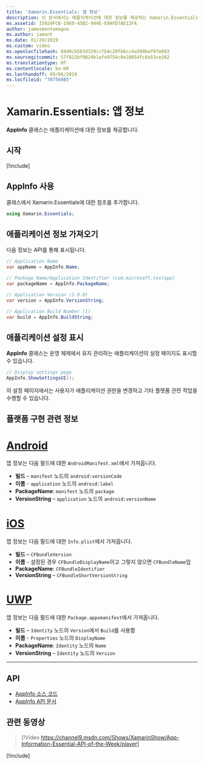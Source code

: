 ```yaml
---
title: 'Xamarin.Essentials: 앱 정보'
description: 이 문서에서는 애플리케이션에 대한 정보를 제공하는 Xamarin.Essentials의 AppInfo 클래스를 설명합니다. 예를 들어 앱 이름과 버전을 표시합니다.
ms.assetid: 15924FCB-19E0-45B2-944E-E94FD7AE12FA
author: jamesmontemagno
ms.author: jamont
ms.date: 01/29/2019
ms.custom: video
ms.openlocfilehash: 69d0cb503d329ccfb4c29fb6cc4a589bef97e893
ms.sourcegitcommit: 57f815bf0024b1afe9754c0e28054fc0a53ce302
ms.translationtype: HT
ms.contentlocale: ko-KR
ms.lasthandoff: 09/06/2019
ms.locfileid: "70756985"
---
```

# <a name="xamarinessentials-app-information"></a>Xamarin.Essentials: 앱 정보

**AppInfo** 클래스는 애플리케이션에 대한 정보를 제공합니다.

## <a name="get-started"></a>시작

[!include[](~/essentials/includes/get-started.md)]

## <a name="using-appinfo"></a>AppInfo 사용

클래스에서 Xamarin.Essentials에 대한 참조를 추가합니다.

```csharp
using Xamarin.Essentials;
```

## <a name="obtaining-application-information"></a>애플리케이션 정보 가져오기

다음 정보는 API를 통해 표시됩니다.

```csharp
// Application Name
var appName = AppInfo.Name;

// Package Name/Application Identifier (com.microsoft.testapp)
var packageName = AppInfo.PackageName;

// Application Version (1.0.0)
var version = AppInfo.VersionString;

// Application Build Number (1)
var build = AppInfo.BuildString;
```

## <a name="displaying-application-settings"></a>애플리케이션 설정 표시

**AppInfo** 클래스는 운영 체제에서 유지 관리하는 애플리케이션의 설정 페이지도 표시할 수 있습니다.

```csharp
// Display settings page
AppInfo.ShowSettingsUI();
```

이 설정 페이지에서는 사용자가 애플리케이션 권한을 변경하고 기타 플랫폼 관련 작업을 수행할 수 있습니다.

## <a name="platform-implementation-specifics"></a>플랫폼 구현 관련 정보

# <a name="androidtabandroid"></a>[Android](#tab/android)

앱 정보는 다음 필드에 대한 `AndroidManifest.xml`에서 가져옵니다.

- **빌드** – `manifest` 노드의 `android:versionCode`
- **이름** - `application` 노드의 `android:label`
- **PackageName**: `manifest` 노드의 `package`
- **VersionString** – `application` 노드의 `android:versionName`

# <a name="iostabios"></a>[iOS](#tab/ios)

앱 정보는 다음 필드에 대한 `Info.plist`에서 가져옵니다.

- **빌드** – `CFBundleVersion`
- **이름** -  설정된 경우 `CFBundleDisplayName`이고 그렇지 않으면 `CFBundleName`임
- **PackageName**: `CFBundleIdentifier`
- **VersionString** – `CFBundleShortVersionString`

# <a name="uwptabuwp"></a>[UWP](#tab/uwp)

앱 정보는 다음 필드에 대한 `Package.appxmanifest`에서 가져옵니다.

- **빌드** – `Identity` 노드의 `Version`에서 `Build`를 사용함
- **이름** - `Properties` 노드의 `DisplayName`
- **PackageName**: `Identity` 노드의 `Name`
- **VersionString** – `Identity` 노드의 `Version`

--------------

## <a name="api"></a>API

- [AppInfo 소스 코드](https://github.com/xamarin/Essentials/tree/master/Xamarin.Essentials/AppInfo)
- [AppInfo API 문서](xref:Xamarin.Essentials.AppInfo)

## <a name="related-video"></a>관련 동영상

> [!Video https://channel9.msdn.com/Shows/XamarinShow/App-Information-Essential-API-of-the-Week/player]

[!include[](~/essentials/includes/xamarin-show-essentials.md)]
